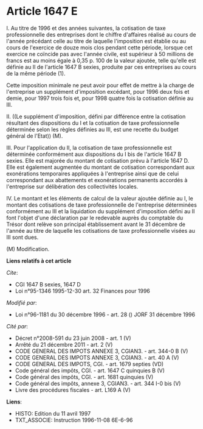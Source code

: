 # Article 1647 E

I. Au titre de 1996 et des années suivantes, la cotisation de taxe professionnelle des entreprises dont le chiffre d'affaires
réalisé au cours de l'année précédant celle au titre de laquelle l'imposition est établie ou au cours de l'exercice de douze
mois clos pendant cette période, lorsque cet exercice ne coïncide pas avec l'année civile, est supérieur à 50 millions de
francs est au moins égale à 0,35 p. 100 de la valeur ajoutée, telle qu'elle est définie au II de l'article 1647 B sexies,
produite par ces entreprises au cours de la même période (1).

Cette imposition minimale ne peut avoir pour effet de mettre à la charge de l'entreprise un supplément d'imposition excédant,
pour 1996 deux fois et demie, pour 1997 trois fois et, pour 1998 quatre fois la cotisation définie au III.

II. ((Le supplément d'imposition, défini par différence entre la cotisation résultant des dispositions du I et la cotisation
de taxe professionnelle déterminée selon les règles définies au III, est une recette du budget général de l'Etat)) (M).

III. Pour l'application du II, la cotisation de taxe professionnelle est déterminée conformément aux dispositions du I bis de
l'article 1647 B sexies. Elle est majorée du montant de cotisation prévu à l'article 1647 D. Elle est également augmentée du
montant de cotisation correspondant aux exonérations temporaires appliquées à l'entreprise ainsi que de celui correspondant
aux abattements et exonérations permanents accordés à l'entreprise sur délibération des collectivités locales.

IV. Le montant et les éléments de calcul de la valeur ajoutée définie au I, le montant des cotisations de taxe
professionnelle de l'entreprise déterminées conformément au III et la liquidation du supplément d'imposition défini au II
font l'objet d'une déclaration par le redevable auprès du comptable du Trésor dont relève son principal établissement avant
le 31 décembre de l'année au titre de laquelle les cotisations de taxe professionnelle visées au III sont dues.

(M) Modification.

**Liens relatifs à cet article**

_Cite_:

  - CGI 1647 B sexies, 1647 D
  - Loi n°95-1346 1995-12-30 art. 32 Finances pour 1996

_Modifié par_:

  - Loi n°96-1181 du 30 décembre 1996 - art. 28 () JORF 31 décembre 1996

_Cité par_:

  - Décret n°2008-591 du 23 juin 2008 - art. 1 (V)
  - Arrêté du 21 décembre 2011 - art. 2 (V)
  - CODE GENERAL DES IMPOTS ANNEXE 3, CGIAN3. - art. 344-0 B (V)
  - CODE GENERAL DES IMPOTS ANNEXE 3, CGIAN3. - art. 40 A (V)
  - CODE GENERAL DES IMPOTS, CGI. - art. 1679 septies (VD)
  - Code général des impôts, CGI. - art. 1647 C quinquies B (V)
  - Code général des impôts, CGI. - art. 1681 quinquies (V)
  - Code général des impôts, annexe 3, CGIAN3. - art. 344 I-0 bis (V)
  - Livre des procédures fiscales - art. L169 A (V)

**Liens**:

  - HISTO: Edition du 11 avril 1997
  - TXT_ASSOCIE: Instruction 1996-11-08 6E-6-96

